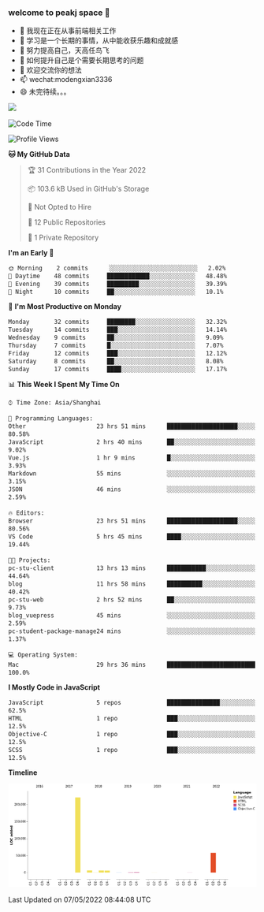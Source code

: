 ### welcome to peakj space 👋



- 🔭 我现在正在从事前端相关工作
- 🌱 学习是一个长期的事情，从中能收获乐趣和成就感
- 👯 努力提高自己，天高任鸟飞
- 🤔 如何提升自己是个需要长期思考的问题
- 💬 欢迎交流你的想法
- 📫 wechat:modengxian3336
- 😄 未完待续。。。

![](https://s2.ax1x.com/2019/06/28/ZKxc4J.jpg)

<!--START_SECTION:waka-->
![Code Time](http://img.shields.io/badge/Code%20Time-1%2C172%20hrs%207%20mins-blue)

![Profile Views](http://img.shields.io/badge/Profile%20Views-12-blue)

**🐱 My GitHub Data** 

> 🏆 31 Contributions in the Year 2022
 > 
> 📦 103.6 kB Used in GitHub's Storage 
 > 
> 🚫 Not Opted to Hire
 > 
> 📜 12 Public Repositories 
 > 
> 🔑 1 Private Repository 
 > 
**I'm an Early 🐤** 

```text
🌞 Morning    2 commits      ░░░░░░░░░░░░░░░░░░░░░░░░░   2.02% 
🌆 Daytime    48 commits     ████████████░░░░░░░░░░░░░   48.48% 
🌃 Evening    39 commits     █████████░░░░░░░░░░░░░░░░   39.39% 
🌙 Night      10 commits     ██░░░░░░░░░░░░░░░░░░░░░░░   10.1%

```
📅 **I'm Most Productive on Monday** 

```text
Monday       32 commits     ████████░░░░░░░░░░░░░░░░░   32.32% 
Tuesday      14 commits     ███░░░░░░░░░░░░░░░░░░░░░░   14.14% 
Wednesday    9 commits      ██░░░░░░░░░░░░░░░░░░░░░░░   9.09% 
Thursday     7 commits      █░░░░░░░░░░░░░░░░░░░░░░░░   7.07% 
Friday       12 commits     ███░░░░░░░░░░░░░░░░░░░░░░   12.12% 
Saturday     8 commits      ██░░░░░░░░░░░░░░░░░░░░░░░   8.08% 
Sunday       17 commits     ████░░░░░░░░░░░░░░░░░░░░░   17.17%

```


📊 **This Week I Spent My Time On** 

```text
⌚︎ Time Zone: Asia/Shanghai

💬 Programming Languages: 
Other                    23 hrs 51 mins      ████████████████████░░░░░   80.58% 
JavaScript               2 hrs 40 mins       ██░░░░░░░░░░░░░░░░░░░░░░░   9.02% 
Vue.js                   1 hr 9 mins         █░░░░░░░░░░░░░░░░░░░░░░░░   3.93% 
Markdown                 55 mins             ░░░░░░░░░░░░░░░░░░░░░░░░░   3.15% 
JSON                     46 mins             ░░░░░░░░░░░░░░░░░░░░░░░░░   2.59%

🔥 Editors: 
Browser                  23 hrs 51 mins      ████████████████████░░░░░   80.56% 
VS Code                  5 hrs 45 mins       ████░░░░░░░░░░░░░░░░░░░░░   19.44%

🐱‍💻 Projects: 
pc-stu-client            13 hrs 13 mins      ███████████░░░░░░░░░░░░░░   44.64% 
blog                     11 hrs 58 mins      ██████████░░░░░░░░░░░░░░░   40.42% 
pc-stu-web               2 hrs 52 mins       ██░░░░░░░░░░░░░░░░░░░░░░░   9.73% 
blog_vuepress            45 mins             ░░░░░░░░░░░░░░░░░░░░░░░░░   2.59% 
pc-student-package-manage24 mins             ░░░░░░░░░░░░░░░░░░░░░░░░░   1.37%

💻 Operating System: 
Mac                      29 hrs 36 mins      █████████████████████████   100.0%

```

**I Mostly Code in JavaScript** 

```text
JavaScript               5 repos             ███████████████░░░░░░░░░░   62.5% 
HTML                     1 repo              ███░░░░░░░░░░░░░░░░░░░░░░   12.5% 
Objective-C              1 repo              ███░░░░░░░░░░░░░░░░░░░░░░   12.5% 
SCSS                     1 repo              ███░░░░░░░░░░░░░░░░░░░░░░   12.5%

```


**Timeline**

![Chart not found](https://raw.githubusercontent.com/PeakJ/PeakJ/master/charts/bar_graph.png) 


 Last Updated on 07/05/2022 08:44:08 UTC
<!--END_SECTION:waka-->

